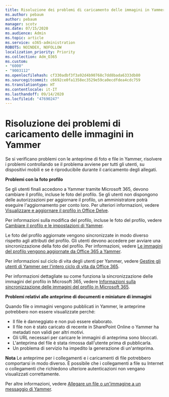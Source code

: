 ```yaml
---
title: Risoluzione dei problemi di caricamento delle immagini in Yammer
ms.author: pebaum
author: pebaum
manager: scotv
ms.date: 07/15/2020
ms.audience: Admin
ms.topic: article
ms.service: o365-administration
ROBOTS: NOINDEX, NOFOLLOW
localization_priority: Priority
ms.collection: Adm_O365
ms.custom:
- "6000"
- "9003112"
ms.openlocfilehash: cf330adbf3f3a92d4b90768c7dd8bada6333db80
ms.sourcegitcommit: c6692ce0fa1358ec3529e59ca0ecdfdea4cdc759
ms.translationtype: HT
ms.contentlocale: it-IT
ms.lasthandoff: 09/14/2020
ms.locfileid: "47690247"
---
```

# <a name="troubleshoot-image-loading-issues-in-yammer"></a>Risoluzione dei problemi di caricamento delle immagini in Yammer

Se si verificano problemi con le anteprime di foto e file in Yammer, risolvere i problemi controllando se il problema avviene per tutti gli utenti, su dispositivi mobili e se è riproducibile durante il caricamento degli allegati.  

**Problemi con la foto profilo**  

Se gli utenti finali accedono a Yammer tramite Microsoft 365, devono cambiare il profilo, incluse le foto del profilo. Se gli utenti non dispongono delle autorizzazioni per aggiornare il profilo, un amministratore potrà eseguire l'aggiornamento per conto loro. Per ulteriori informazioni, vedere [Visualizzare e aggiornare il profilo in Office Delve](https://support.microsoft.com/office/view-and-update-your-profile-in-office-delve-4e84343b-eedf-45a1-aeb9-8627ccca14ba).

Per informazioni sulla modifica del profilo, incluse le foto del profilo, vedere [Cambiare il profilo e le impostazioni di Yammer](https://support.microsoft.com/office/classic-yammer-change-my-yammer-profile-and-settings-a3aeca0e-de34-4897-9b59-de6516542851). 

Le foto del profilo aggiornate vengono sincronizzate in modo diverso rispetto agli attributi del profilo. Gli utenti devono accedere per avviare una sincronizzazione della foto del profilo. Per informazioni, vedere [Le immagini del profilo vengono aggiornate da Office 365 a Yammer](https://docs.microsoft.com/yammer/manage-yammer-users/manage-users-across-their-lifecycle#q-are-user-profile-pictures-updated-from-office-365-to-yammer).

Per informazioni sul ciclo di vita degli utenti per Yammer, vedere [Gestire gli utenti di Yammer per l'intero ciclo di vita da Office 365](https://docs.microsoft.com/yammer/manage-yammer-users/manage-users-across-their-lifecycle).  

Per informazioni dettagliate su come funziona la sincronizzazione delle immagini del profilo in Microsoft 365, vedere [Informazioni sulla sincronizzazione delle immagini del profilo in Microsoft 365](https://support.microsoft.com/office/information-about-profile-picture-synchronization-in-microsoft-365-20594d76-d054-4af4-a660-401133e3d48a).  

**Problemi relativi alle anteprime di documenti e miniature di immagini**  

Quando file o immagini vengono pubblicati in Yammer, le anteprime potrebbero non essere visualizzate perché: 

- Il file è danneggiato e non può essere elaborato.
- Il file non è stato caricato di recente in SharePoint Online o Yammer ha metadati non validi per altri motivi.
- Gli URL necessari per caricare le immagini di anteprima sono bloccati.
- L'anteprima del file è stata rimossa dall'utente prima di pubblicarla.
- Un problema di servizio ha impedito la generazione di un'anteprima.

**Nota** Le anteprime per i collegamenti e i caricamenti di file potrebbero comportarsi in modo diverso. È possibile che i collegamenti a file su Internet o collegamenti che richiedono ulteriore autenticazioni non vengano visualizzati correttamente.

Per altre informazioni, vedere [Allegare un file o un'immagine a un messaggio di Yammer](https://support.microsoft.com/office/attach-a-file-or-image-to-a-yammer-message-f576d4d1-ad66-4ce4-9c43-46cf75978dbf). 